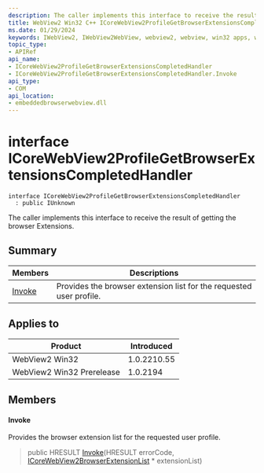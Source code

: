```yaml
---
description: The caller implements this interface to receive the result of getting the browser Extensions.
title: WebView2 Win32 C++ ICoreWebView2ProfileGetBrowserExtensionsCompletedHandler
ms.date: 01/29/2024
keywords: IWebView2, IWebView2WebView, webview2, webview, win32 apps, win32, edge, ICoreWebView2, ICoreWebView2Controller, browser control, edge html, ICoreWebView2ProfileGetBrowserExtensionsCompletedHandler
topic_type: 
- APIRef
api_name:
- ICoreWebView2ProfileGetBrowserExtensionsCompletedHandler
- ICoreWebView2ProfileGetBrowserExtensionsCompletedHandler.Invoke
api_type:
- COM
api_location:
- embeddedbrowserwebview.dll
---
```


# interface ICoreWebView2ProfileGetBrowserExtensionsCompletedHandler

```
interface ICoreWebView2ProfileGetBrowserExtensionsCompletedHandler
  : public IUnknown
```

The caller implements this interface to receive the result of getting the browser Extensions.

## Summary

 Members                        | Descriptions
--------------------------------|---------------------------------------------
[Invoke](#invoke) | Provides the browser extension list for the requested user profile.

## Applies to

Product                         | Introduced
--------------------------------|---------------------------------------------
WebView2 Win32            |    1.0.2210.55
WebView2 Win32 Prerelease |    1.0.2194

## Members

#### Invoke

Provides the browser extension list for the requested user profile.

> public HRESULT [Invoke](#invoke)(HRESULT errorCode, [ICoreWebView2BrowserExtensionList](icorewebview2browserextensionlist.md) * extensionList)

